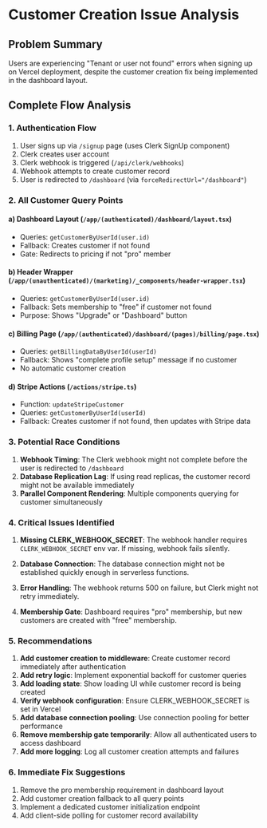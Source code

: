 # Customer Creation Issue Analysis

## Problem Summary
Users are experiencing "Tenant or user not found" errors when signing up on Vercel deployment, despite the customer creation fix being implemented in the dashboard layout.

## Complete Flow Analysis

### 1. Authentication Flow
1. User signs up via `/signup` page (uses Clerk SignUp component)
2. Clerk creates user account
3. Clerk webhook is triggered (`/api/clerk/webhooks`)
4. Webhook attempts to create customer record
5. User is redirected to `/dashboard` (via `forceRedirectUrl="/dashboard"`)

### 2. All Customer Query Points

#### a) Dashboard Layout (`/app/(authenticated)/dashboard/layout.tsx`)
- Queries: `getCustomerByUserId(user.id)`
- Fallback: Creates customer if not found
- Gate: Redirects to pricing if not "pro" member

#### b) Header Wrapper (`/app/(unauthenticated)/(marketing)/_components/header-wrapper.tsx`)
- Queries: `getCustomerByUserId(user.id)`
- Fallback: Sets membership to "free" if customer not found
- Purpose: Shows "Upgrade" or "Dashboard" button

#### c) Billing Page (`/app/(authenticated)/dashboard/(pages)/billing/page.tsx`)
- Queries: `getBillingDataByUserId(userId)`
- Fallback: Shows "complete profile setup" message if no customer
- No automatic customer creation

#### d) Stripe Actions (`/actions/stripe.ts`)
- Function: `updateStripeCustomer`
- Queries: `getCustomerByUserId(userId)`
- Fallback: Creates customer if not found, then updates with Stripe data

### 3. Potential Race Conditions

1. **Webhook Timing**: The Clerk webhook might not complete before the user is redirected to `/dashboard`
2. **Database Replication Lag**: If using read replicas, the customer record might not be available immediately
3. **Parallel Component Rendering**: Multiple components querying for customer simultaneously

### 4. Critical Issues Identified

1. **Missing CLERK_WEBHOOK_SECRET**: The webhook handler requires `CLERK_WEBHOOK_SECRET` env var. If missing, webhook fails silently.

2. **Database Connection**: The database connection might not be established quickly enough in serverless functions.

3. **Error Handling**: The webhook returns 500 on failure, but Clerk might not retry immediately.

4. **Membership Gate**: Dashboard requires "pro" membership, but new customers are created with "free" membership.

### 5. Recommendations

1. **Add customer creation to middleware**: Create customer record immediately after authentication
2. **Add retry logic**: Implement exponential backoff for customer queries
3. **Add loading state**: Show loading UI while customer record is being created
4. **Verify webhook configuration**: Ensure CLERK_WEBHOOK_SECRET is set in Vercel
5. **Add database connection pooling**: Use connection pooling for better performance
6. **Remove membership gate temporarily**: Allow all authenticated users to access dashboard
7. **Add more logging**: Log all customer creation attempts and failures

### 6. Immediate Fix Suggestions

1. Remove the pro membership requirement in dashboard layout
2. Add customer creation fallback to all query points
3. Implement a dedicated customer initialization endpoint
4. Add client-side polling for customer record availability